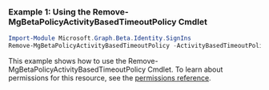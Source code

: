 ### Example 1: Using the Remove-MgBetaPolicyActivityBasedTimeoutPolicy Cmdlet
```powershell
Import-Module Microsoft.Graph.Beta.Identity.SignIns
Remove-MgBetaPolicyActivityBasedTimeoutPolicy -ActivityBasedTimeoutPolicyId $activityBasedTimeoutPolicyId
```
This example shows how to use the Remove-MgBetaPolicyActivityBasedTimeoutPolicy Cmdlet.
To learn about permissions for this resource, see the [permissions reference](/graph/permissions-reference).
